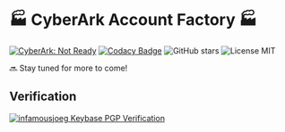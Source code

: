 # :factory: CyberArk Account Factory :factory: 

[![CyberArk: Not Ready](https://img.shields.io/badge/CyberArk-Not%20Ready-blue.svg)](https://cyberark.com) 
[![Codacy Badge](https://api.codacy.com/project/badge/Grade/498767efe6b44a3c869c9ebf5c7f4525)](https://www.codacy.com/app/infamousjoeg/cyberark-account-factory?utm_source=github.com&amp;utm_medium=referral&amp;utm_content=infamousjoeg/cyberark-account-factory&amp;utm_campaign=Badge_Grade) 
![GitHub stars](https://badgen.net/github/stars/infamousjoeg/cyberark-account-factory) ![License MIT](https://badgen.net/github/license/infamousjoeg/cyberark-account-factory)

:soon: Stay tuned for more to come!

## Verification

[![infamousjoeg Keybase PGP Verification](https://badgen.net/keybase/pgp/infamousjoeg)](https://keybase.io/infamousjoeg)